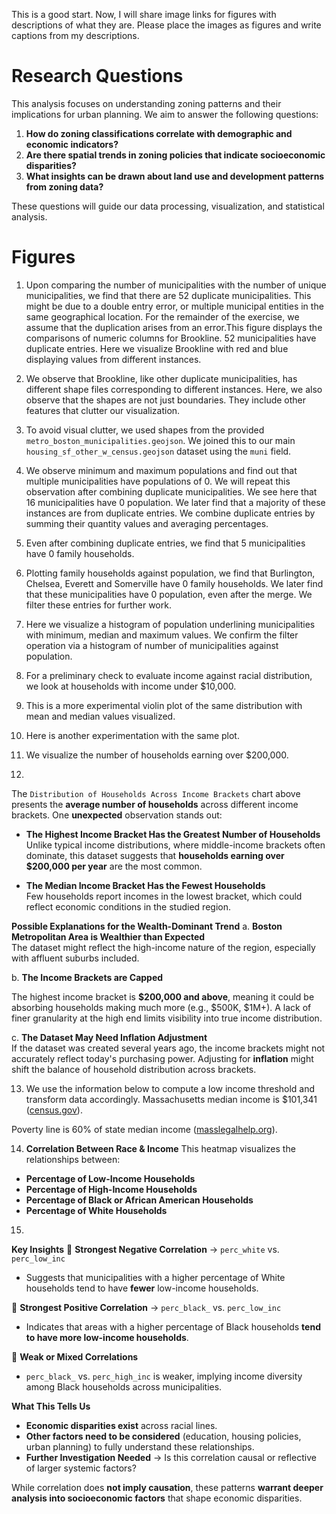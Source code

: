This is a good start. Now, I will share image links for figures with descriptions of what they are. Please place the images as figures and write captions from my descriptions.

# Research Questions

This analysis focuses on understanding zoning patterns and their implications for urban planning.
We aim to answer the following questions:

1. **How do zoning classifications correlate with demographic and economic indicators?**
2. **Are there spatial trends in zoning policies that indicate socioeconomic disparities?**
3. **What insights can be drawn about land use and development patterns from zoning data?**

These questions will guide our data processing, visualization, and statistical analysis.

# Figures
1. [](https://i.imgur.com/KdQvFhU.png) Upon comparing the number of municipalities with the number of unique municipalities, we find that there are 52 duplicate municipalities. This might be due to a double entry error, or multiple municipal entities in the same geographical location. For the remainder of the exercise, we assume that the duplication arises from an error.This figure displays the comparisons of numeric columns for Brookline. 52 municipalities have duplicate entries. Here we visualize Brookline with red and blue displaying values from different instances.

2. [](https://i.imgur.com/45PHfdb.png) We observe that Brookline, like other duplicate municipalities, has different shape files corresponding to different instances. Here, we also observe that the shapes are not just boundaries. They include other features that clutter our visualization.

3. [](https://i.imgur.com/4bRRXpa.png) To avoid visual clutter, we used shapes from the provided `metro_boston_municipalities.geojson`. We joined this to our main `housing_sf_other_w_census.geojson` dataset using the `muni` field.

4. [](https://i.imgur.com/nRrgGzz.png) We observe minimum and maximum populations and find out that multiple municipalities have populations of 0. We will repeat this observation after combining duplicate municipalities. We see here that 16 municipalities have 0 population. We later find that a majority of these instances are from duplicate entries. We combine duplicate entries by summing their quantity values and averaging percentages.

5. [](https://i.imgur.com/W33Poyr.png) Even after combining duplicate entries, we find that 5 municipalities have 0 family households.

6. [](https://i.imgur.com/OuNKUcl.png) Plotting family households against population, we find that Burlington, Chelsea, Everett and Somerville have 0 family households. We later find that these municipalities have 0 population, even after the merge. We filter these entries for further work.

7. [](https://i.imgur.com/DP1dtNe.png) Here we visualize a histogram of population underlining municipalities with minimum, median and maximum values. We confirm the filter operation via a histogram of number of municipalities against population.

8. [](https://i.imgur.com/U5Oj689.png) For a preliminary check to evaluate income against racial distribution, we look at households with income under \$10,000.

9. [](https://i.imgur.com/24WG8vT.png) This is a more experimental violin plot of the same distribution with mean and median values visualized.

10. [](https://i.imgur.com/Cwz1hzP.png) Here is another experimentation with the same plot.

11. [](https://i.imgur.com/eIybmLw.png) We visualize the number of households earning over \$200,000.

12. [](https://i.imgur.com/yWGI19x.png) 

The `Distribution of Households Across Income Brackets` chart above presents the **average number of households** across different income brackets. One **unexpected** observation stands out:

- **The Highest Income Bracket Has the Greatest Number of Households**   
  Unlike typical income distributions, where middle-income brackets often dominate, this dataset suggests that **households earning over $200,000 per year** are the most common.  

- **The Median Income Bracket Has the Fewest Households**  
  Few households report incomes in the lowest bracket, which could reflect economic conditions in the studied region.

**Possible Explanations for the Wealth-Dominant Trend**
a. **Boston Metropolitan Area is Wealthier than Expected**  
   The dataset might reflect the high-income nature of the region, especially with affluent suburbs included.
   
b. **The Income Brackets are Capped**  

   The highest income bracket is **\$200,000 and above**, meaning it could be absorbing households making much more (e.g., \$500K, \$1M+). A lack of finer granularity at the high end limits visibility into true income distribution.

c. **The Dataset May Need Inflation Adjustment**  
   If the dataset was created several years ago, the income brackets might not accurately reflect today's purchasing power. Adjusting for **inflation** might shift the balance of household distribution across brackets.

13. [](https://i.imgur.com/IowyQeD.png) We use the information below to compute a low income threshold and transform data accordingly.
Massachusetts median income is $101,341 ([census.gov](https://www.census.gov/quickfacts/fact/table/MA/INC110223)).

Poverty line is 60% of state median income ([masslegalhelp.org](https://www.masslegalhelp.org/housing-apartments-shelter/public-subsidized-housing/federal-poverty-guidelines)).

14. [](https://i.imgur.com/GqBzYwX.png) 
**Correlation Between Race & Income**
This heatmap visualizes the relationships between:
- **Percentage of Low-Income Households**
- **Percentage of High-Income Households**
- **Percentage of Black or African American Households**
- **Percentage of White Households**

15. [](https://i.imgur.com/eOxH9re.png)

**Key Insights**
🔹 **Strongest Negative Correlation** → `perc_white` vs. `perc_low_inc`  
   - Suggests that municipalities with a higher percentage of White households tend to have **fewer** low-income households.
  
🔹 **Strongest Positive Correlation** → `perc_black_` vs. `perc_low_inc`  
   - Indicates that areas with a higher percentage of Black households **tend to have more low-income households**.

🔹 **Weak or Mixed Correlations**  
   - `perc_black_` vs. `perc_high_inc` is weaker, implying income diversity among Black households across municipalities.

**What This Tells Us**
- **Economic disparities exist** across racial lines.
- **Other factors need to be considered** (education, housing policies, urban planning) to fully understand these relationships.
- **Further Investigation Needed** → Is this correlation causal or reflective of larger systemic factors?

While correlation does **not imply causation**, these patterns **warrant deeper analysis into socioeconomic factors** that shape economic disparities.

